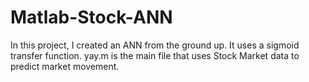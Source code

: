 # Matlab-Stock-ANN
In this project, I created an ANN from the ground up. It uses a sigmoid transfer function. yay.m is the main file that uses Stock Market data to predict market movement.
